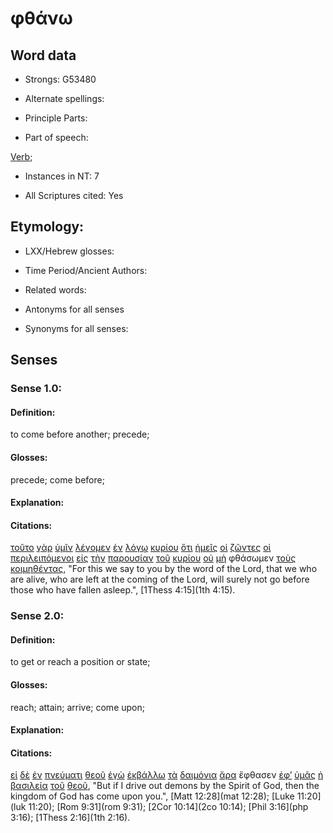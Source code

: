 # φθάνω 

<!-- Status: S2=NeedsFinalCheck -->
<!-- Lexica used for edits: BDAG, FFM, LN, A-S -->

## Word data

* Strongs: G53480

* Alternate spellings:

* Principle Parts: 

* Part of speech: 

[Verb](http://ugg.readthedocs.io/en/latest/verb.html); 

* Instances in NT: 7

* All Scriptures cited: Yes

## Etymology: 

* LXX/Hebrew glosses: 

* Time Period/Ancient Authors: 

* Related words: 

* Antonyms for all senses

* Synonyms for all senses: 

## Senses 

### Sense 1.0:

#### Definition: 

to come before another; precede;

#### Glosses:

precede; come before;

#### Explanation:

#### Citations:

[τοῦτο](../G37780/01.md) [γὰρ](../G10630/01.md) [ὑμῖν](../G47710/01.md) [λέγομεν](../G30040/01.md) [ἐν](../G17220/01.md) [λόγῳ](../G30560/01.md) [κυρίου](../G29620/01.md) [ὅτι](../G37540/01.md) [ἡμεῖς](../G14730/01.md) [οἱ](../G35880/01.md) [ζῶντες](../G21980/01.md) [οἱ](../G35880/01.md) [περιλειπόμενοι](../G40350/01.md) [εἰς](../G15190/01.md) [τὴν](../G35880/01.md) [παρουσίαν](../G39520/01.md) [τοῦ](../G35880/01.md) [κυρίου](../G29620/01.md) [οὐ](../G37560/01.md) [μὴ](../G33610/01.md) φθάσωμεν [τοὺς](../G35880/01.md) [κοιμηθέντας](../G28370/01.md), "For this we say to you by the word of the Lord, that we who are alive, who are left at the coming of the Lord, will surely not go before those who have fallen asleep.", [1Thess 4:15](1th 4:15).  

### Sense 2.0:

#### Definition: 

to get or reach a position or state;

#### Glosses:

reach; attain; arrive; come upon;

#### Explanation:

#### Citations:

[εἰ](../G14870/01.md) [δὲ](../G11610/01.md) [ἐν](../G17220/01.md) [πνεύματι](../G41510/01.md) [θεοῦ](../G23160/01.md) [ἐγὼ](../G14730/01.md) [ἐκβάλλω](../G15440/01.md) [τὰ](../G35880/01.md) [δαιμόνια](../G11400/01.md) [ἄρα](../G06860/01.md) ἔφθασεν [ἐφ’](../G19090/01.md) [ὑμᾶς](../G47710/01.md) [ἡ](../G35880/01.md) [βασιλεία](../G09320/01.md) [τοῦ](../G35880/01.md) [θεοῦ](../G23160/01.md), "But if I drive out demons by the Spirit of God, then the kingdom of God has come upon you.", [Matt 12:28](mat 12:28); [Luke 11:20](luk 11:20); [Rom 9:31](rom 9:31); [2Cor 10:14](2co 10:14); [Phil 3:16](php 3:16); [1Thess 2:16](1th 2:16).  

